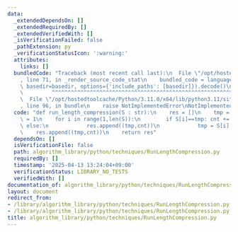 ```yaml
---
data:
  _extendedDependsOn: []
  _extendedRequiredBy: []
  _extendedVerifiedWith: []
  _isVerificationFailed: false
  _pathExtension: py
  _verificationStatusIcon: ':warning:'
  attributes:
    links: []
  bundledCode: "Traceback (most recent call last):\n  File \"/opt/hostedtoolcache/Python/3.11.0/x64/lib/python3.11/site-packages/onlinejudge_verify/documentation/build.py\"\
    , line 71, in _render_source_code_stat\n    bundled_code = language.bundle(stat.path,\
    \ basedir=basedir, options={'include_paths': [basedir]}).decode()\n          \
    \         ^^^^^^^^^^^^^^^^^^^^^^^^^^^^^^^^^^^^^^^^^^^^^^^^^^^^^^^^^^^^^^^^^^^^^^^^^^^^^^^^^\n\
    \  File \"/opt/hostedtoolcache/Python/3.11.0/x64/lib/python3.11/site-packages/onlinejudge_verify/languages/python.py\"\
    , line 96, in bundle\n    raise NotImplementedError\nNotImplementedError\n"
  code: "def run_length_compression(S : str):\n    res = []\n    tmp = S[0]\n    cnt\
    \ = 1\n    for i in range(1,len(S)):\n        if S[i]==tmp: cnt += 1\n       \
    \ else:\n            res.append((tmp,cnt))\n            tmp = S[i]; cnt = 1\n\
    \    res.append((tmp,cnt))\n    return res"
  dependsOn: []
  isVerificationFile: false
  path: algorithm_library/python/techniques/RunLengthCompression.py
  requiredBy: []
  timestamp: '2025-04-13 13:24:04+09:00'
  verificationStatus: LIBRARY_NO_TESTS
  verifiedWith: []
documentation_of: algorithm_library/python/techniques/RunLengthCompression.py
layout: document
redirect_from:
- /library/algorithm_library/python/techniques/RunLengthCompression.py
- /library/algorithm_library/python/techniques/RunLengthCompression.py.html
title: algorithm_library/python/techniques/RunLengthCompression.py
---
```

